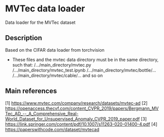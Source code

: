 # MVTec data loader
Data loader for the MVTec dataset

## Description

Based on the CIFAR data loader from torchvision

- These files and the mvtec data directory must be in the same directory, such that:
 /.../main_directory/mvtec.py
 /.../main_directory/mvtec_test.ipynb
 /.../main_directory/mvtec/bottle/...
 /.../main_directory/mvtec/cable/...
 and so on

## Main references

[1] https://www.mvtec.com/company/research/datasets/mvtec-ad
[2] https://openaccess.thecvf.com/content_CVPR_2019/papers/Bergmann_MVTec_AD_--_A_Comprehensive_Real-World_Dataset_for_Unsupervised_Anomaly_CVPR_2019_paper.pdf
[3] https://link.springer.com/content/pdf/10.1007/s11263-020-01400-4.pdf
[4] https://paperswithcode.com/dataset/mvtecad
